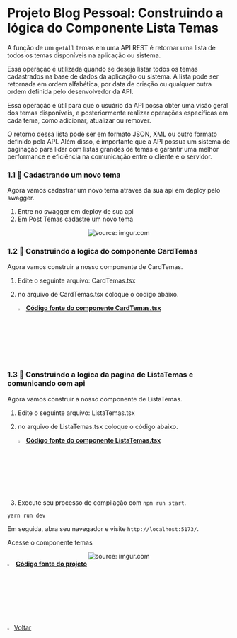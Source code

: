 ﻿<h1>Projeto Blog Pessoal: Construindo a lógica do Componente Lista Temas</h1>

A função de um `getAll` temas em uma API REST é retornar uma lista de todos os temas disponíveis na aplicação ou sistema.

Essa operação é utilizada quando se deseja listar todos os temas cadastrados na base de dados da aplicação ou sistema. A lista pode ser retornada em ordem alfabética, por data de criação ou qualquer outra ordem definida pelo desenvolvedor da API.

Essa operação é útil para que o usuário da API possa obter uma visão geral dos temas disponíveis, e posteriormente realizar operações específicas em cada tema, como adicionar, atualizar ou remover.

O retorno dessa lista pode ser em formato JSON, XML ou outro formato definido pela API. Além disso, é importante que a API possua um sistema de paginação para lidar com listas grandes de temas e garantir uma melhor performance e eficiência na comunicação entre o cliente e o servidor.

<h3>1.1 👣 Cadastrando um novo tema  </h3>

Agora vamos cadastrar um novo tema atraves da sua api em deploy pelo swagger.

1. Entre no swagger em deploy de sua api
2. Em Post Temas cadastre um novo tema

<div align="center"><img src="https://i.imgur.com/oj130Xl.png" title="source: imgur.com" /></div>

<h3>1.2 👣 Construindo a logica do componente CardTemas  </h3>

Agora vamos construir a nosso componente de CardTemas.

1. Edite o seguinte arquivo: CardTemas.tsx

2. no arquivo de CardTemas.tsx coloque o código abaixo.

   <div align="left"><img src="https://i.imgur.com/JACNZiR.png" title="source: imgur.com" width="3%"/> <a href="https://github.com/LucasCapSilva/blog-pessoal-react-2023/blob/get-all-tema-logica/src/components/temas/cardTemas/CardTemas.tsx" target="_blank"><b>Código fonte do componente CardTemas.tsx</b></a> 

<h3>1.3 👣 Construindo a logica da pagina de ListaTemas e comunicando com api  </h3>

Agora vamos construir a nosso componente de ListaTemas.

1. Edite o seguinte arquivo: ListaTemas.tsx

2. no arquivo de ListaTemas.tsx coloque o código abaixo.

   <div align="left"><img src="https://i.imgur.com/JACNZiR.png" title="source: imgur.com" width="3%"/> <a href="https://github.com/LucasCapSilva/blog-pessoal-react-2023/blob/get-all-tema-logica/src/components/temas/listaTemas/ListaTemas.tsx" target="_blank"><b>Código fonte do componente ListaTemas.tsx</b></a> 

3. Execute seu processo de compilação com `npm run start`.

```
yarn run dev
```

Em seguida, abra seu navegador e visite `http://localhost:5173/`. 

Acesse o componente temas

<div align="center"><img src="https://i.imgur.com/I71Cx7Q.png" title="source: imgur.com" /></div>

<div align="left"><img src="https://i.imgur.com/JACNZiR.png" title="source: imgur.com" width="3%"/> <a href="https://github.com/LucasCapSilva/blog-pessoal-react-2023/tree/get-all-tema-logica" target="_blank"><b>Código fonte do projeto</b></a>     
<br />

<br />


<div align="left"><a href="README.md"><img src="https://i.imgur.com/XMgF3gl.png" title="source: imgur.com" width="3%"/>Voltar</a></div>


